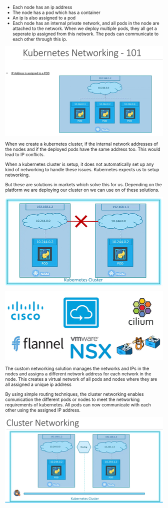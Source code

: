 
- Each node has an ip address
- The node has a pod which has a container
- An ip is also assigned to a pod
- Each node has an internal private network, and all pods in the node are attached to the network. When we deploy multiple pods, they all get a seperate ip assigned from this network. The pods can communicate to each other through this ip.

![alt text](images/image-19.png)

When we create a kubernetes cluster, if the internal network addresses of the nodes and if the deployed pods have the same address too. This would lead to IP conflicts.

When a kubernetes cluster is setup, it does not automatically set up any kind of networking to handle these issues. Kubernetes expects us to setup networking.

But these are solutions in markets which solve this for us. Depending on the platform we are deploying our cluster on we can use on of these solutions.

![alt text](images/image-20.png)

![alt text](images/image-21.png)

The custom networking solution manages the networks and IPs in the nodes and assigns a different network address for each network in the node. This creates a virtual network of all pods and nodes where they are all assigned a unique ip address

By using simple routing techniques, the cluster networking enables comunication the different pods or nodes to meet the networking requirements of kubernetes. All pods can now communicate with each other using the assigned IP address.


![alt text](images/image-22.png)